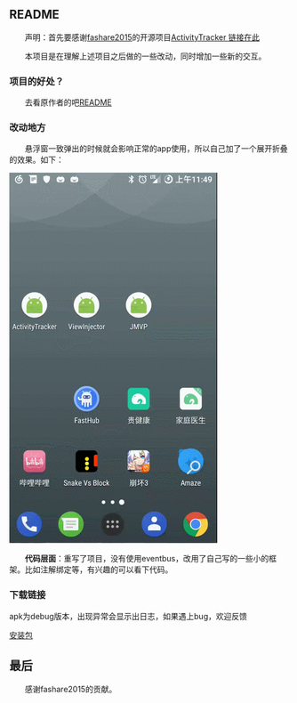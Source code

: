 ## README ##

　　声明：首先要感谢[fashare2015](https://github.com/fashare2015)的开源项目[ActivityTracker 链接在此](https://github.com/fashare2015/ActivityTracker)

　　本项目是在理解上述项目之后做的一些改动，同时增加一些新的交互。

### 项目的好处？ ###

　　去看原作者的吧[README](https://github.com/fashare2015/ActivityTracker/blob/master/README.md)

### 改动地方 ###

　　悬浮窗一致弹出的时候就会影响正常的app使用，所以自己加了一个展开折叠的效果。如下：

![](activity_tracker.gif)

　　**代码层面**：重写了项目，没有使用eventbus，改用了自己写的一些小的框架。比如注解绑定等，有兴趣的可以看下代码。

### 下载链接 ###

apk为debug版本，出现异常会显示出日志，如果遇上bug，欢迎反馈

[安装包](app-debug.apk)

## 最后 ##

　　感谢fashare2015的贡献。